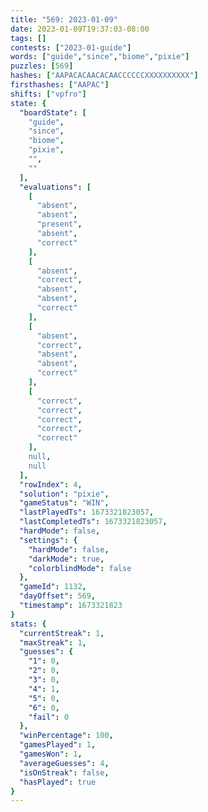 ```yaml
---
title: "569: 2023-01-09"
date: 2023-01-09T19:37:03-08:00
tags: []
contests: ["2023-01-guide"]
words: ["guide","since","biome","pixie"]
puzzles: [569]
hashes: ["AAPACACAACACAACCCCCCXXXXXXXXXX"]
firsthashes: ["AAPAC"]
shifts: ["vpfro"]
state: {
  "boardState": [
    "guide",
    "since",
    "biome",
    "pixie",
    "",
    ""
  ],
  "evaluations": [
    [
      "absent",
      "absent",
      "present",
      "absent",
      "correct"
    ],
    [
      "absent",
      "correct",
      "absent",
      "absent",
      "correct"
    ],
    [
      "absent",
      "correct",
      "absent",
      "absent",
      "correct"
    ],
    [
      "correct",
      "correct",
      "correct",
      "correct",
      "correct"
    ],
    null,
    null
  ],
  "rowIndex": 4,
  "solution": "pixie",
  "gameStatus": "WIN",
  "lastPlayedTs": 1673321823057,
  "lastCompletedTs": 1673321823057,
  "hardMode": false,
  "settings": {
    "hardMode": false,
    "darkMode": true,
    "colorblindMode": false
  },
  "gameId": 1132,
  "dayOffset": 569,
  "timestamp": 1673321823
}
stats: {
  "currentStreak": 1,
  "maxStreak": 1,
  "guesses": {
    "1": 0,
    "2": 0,
    "3": 0,
    "4": 1,
    "5": 0,
    "6": 0,
    "fail": 0
  },
  "winPercentage": 100,
  "gamesPlayed": 1,
  "gamesWon": 1,
  "averageGuesses": 4,
  "isOnStreak": false,
  "hasPlayed": true
}
---
```

<!-- more -->
